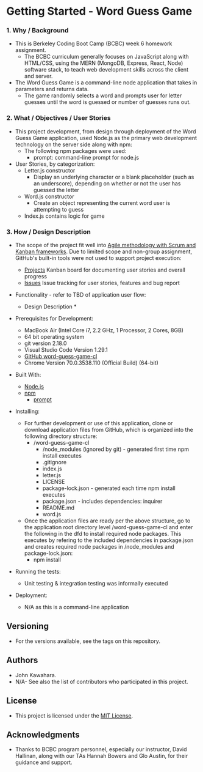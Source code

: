 # Getting Started - Word Guess Game
### 1. Why / Background
  * This is Berkeley Coding Boot Camp (BCBC) week 6 homework assignment.
    * The BCBC curriculum generally focuses on JavaScript along with HTML/CSS, using the MERN (MongoDB, Express, React, Node) software stack, to teach web development skills across the client and server. 
  * The Word Guess Game is a command-line node application that takes in parameters and returns data.
    * The game randomly selects a word and prompts user for letter guesses until the word is guessed or number of guesses runs out.

### 2. What / Objectives / User Stories
  * This project development, from design through deployment of the Word Guess Game application, used Node.js as the primary web development technology on the server side along with npm:
    * The following npm packages were used:
      * prompt: command-line prompt for node.js
  * User Stories, by categorization:
    * Letter.js constructor
      * Display an underlying character or a blank placeholder (such as an underscore), depending on whether or not the user has guessed the letter
    * Word.js constructor
      * Create an object representing the current word user is attempting to guess
    * Index.js contains logic for game

### 3. How / Design Description
  * The scope of the project fit well into [Agile methodology with Scrum and Kanban frameworks](https://en.wikipedia.org/wiki/Agile_software_development). Due to limited scope and non-group assignment, GitHub's built-in tools were not used to support project execution:
    * [Projects](https://github.com/jkawahara/word-guess-game-cl/projects) Kanban board for documenting user stories and overall progress
    * [Issues](https://github.com/jkawahara/word-guess-game-cl/issues) Issue tracking for user stories, features and bug report
  * Functionality - refer to TBD of application user flow:
    * Design Description
      * 

  * Prerequisites for Development:
    * MacBook Air (Intel Core i7, 2.2 GHz, 1 Processor, 2 Cores, 8GB)
    * 64 bit operating system 
    * git version 2.18.0
    * Visual Studio Code Version 1.29.1
    * [GitHub word-guess-game-cl](https://github.com/jkawahara/word-guess-game-cl)
    * Chrome Version 70.0.3538.110 (Official Build) (64-bit)

  * Built With:
    * [Node.js](https://nodejs.org/docs/latest/api/documentation.html)
    * [npm](https://www.npmjs.com/)
      * [prompt](https://www.npmjs.com/package/prompt)

  * Installing:
    * For further development or use of this application, clone or download application files from GitHub, which is organized into the following directory structure:
      * /word-guess-game-cl
        * /node_modules (ignored by git) - generated first time npm install executes
        * .gitignore
        * index.js
        * letter.js
        * LICENSE
        * package-lock.json - generated each time npm install executes
        * package.json - includes dependencies: inquirer
        * README.md
        * word.js
    * Once the application files are ready per the above structure, go to the application root directory level /word-guess-game-cl and enter the following in the dfd to install required node packages. This executes by refering to the included dependencies in package.json and creates required node packages in /node_modules and package-lock.json:
      * npm install

  * Running the tests:
    * Unit testing & integration testing was informally executed

  * Deployment:
    * N/A as this is a command-line application

## Versioning
  * For the versions available, see the tags on this repository.

## Authors
  * John Kawahara.
  * N/A- See also the list of contributors who participated in this project.

## License
  * This project is licensed under the [MIT License](LICENSE).

## Acknowledgments
  * Thanks to BCBC program personnel, especially our instructor, David Hallinan, along with our TAs Hannah Bowers and Glo Austin, for their guidance and support.
